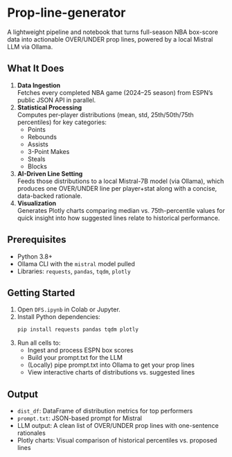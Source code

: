 # Prop-line-generator

A lightweight pipeline and notebook that turns full-season NBA box-score data into actionable OVER/UNDER prop lines, powered by a local Mistral LLM via Ollama.

## What It Does
1. **Data Ingestion**  
   Fetches every completed NBA game (2024–25 season) from ESPN’s public JSON API in parallel.  
2. **Statistical Processing**  
   Computes per-player distributions (mean, std, 25th/50th/75th percentiles) for key categories:  
   - Points  
   - Rebounds  
   - Assists  
   - 3-Point Makes  
   - Steals  
   - Blocks  
3. **AI-Driven Line Setting**  
   Feeds those distributions to a local Mistral-7B model (via Ollama), which produces one OVER/UNDER line per player+stat along with a concise, data-backed rationale.  
4. **Visualization**  
   Generates Plotly charts comparing median vs. 75th-percentile values for quick insight into how suggested lines relate to historical performance.

## Prerequisites
- Python 3.8+  
- Ollama CLI with the `mistral` model pulled  
- Libraries: `requests`, `pandas`, `tqdm`, `plotly`

## Getting Started
1. Open `DFS.ipynb` in Colab or Jupyter.  
2. Install Python dependencies:  
   ```bash
   pip install requests pandas tqdm plotly
3. Run all cells to:
   - Ingest and process ESPN box scores
   - Build your prompt.txt for the LLM
   - (Locally) pipe prompt.txt into Ollama to get your prop lines
   - View interactive charts of distributions vs. suggested lines

## Output
- `dist_df`: DataFrame of distribution metrics for top performers
- `prompt.txt`: JSON-based prompt for Mistral
- LLM output: A clean list of OVER/UNDER prop lines with one-sentence rationales
- Plotly charts: Visual comparison of historical percentiles vs. proposed lines
